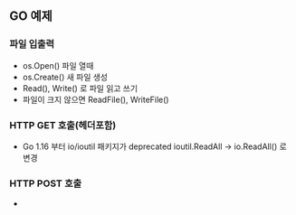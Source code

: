 ## GO 예제

### 파일 입출력
- os.Open() 파일 열때
- os.Create() 새 파일 생성
- Read(), Write() 로 파일 읽고 쓰기
- 파일이 크지 않으면 ReadFile(), WriteFile()

### HTTP GET 호출(헤더포함)
- Go 1.16 부터 io/ioutil 패키지가 deprecated ioutil.ReadAll -> io.ReadAll() 로 변경

### HTTP POST 호출
- 
